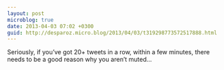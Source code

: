 ```yaml
---
layout: post
microblog: true
date: 2013-04-03 07:02 +0300
guid: http://desparoz.micro.blog/2013/04/03/t319298773572517888.html
---
```

Seriously, if you’ve got 20+ tweets in a row, within a few minutes, there needs to be a good reason why you aren’t muted...
